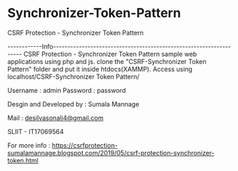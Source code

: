 # Synchronizer-Token-Pattern
CSRF Protection - Synchronizer Token Pattern

------------Info-------------------------------------------------------------------
CSRF Protection - Synchronizer Token Pattern sample web applications using php and js.
clone the "CSRF-Synchronizer Token Pattern" folder and put it inside htdocs(XAMMP).
Access using localhost/CSRF-Synchronizer Token Pattern/

Username : admin Password : password

Desgin and Developed by : Sumala Mannage

Mail : desilvasonali4@gmail.com

SLIIT - IT17069564

For more info : https://csrfprotection-sumalamannage.blogspot.com/2019/05/csrf-protection-synchronizer-token.html


